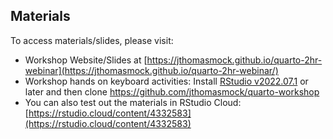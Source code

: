 ## Materials

To access materials/slides, please visit:

- Workshop Website/Slides at [https://jthomasmock.github.io/quarto-2hr-webinar](https://jthomasmock.github.io/quarto-2hr-webinar/)
- Workshop hands on keyboard activities: Install [RStudio v2022.07.1](https://www.rstudio.com/products/rstudio/download/#download) or later and then clone https://github.com/jthomasmock/quarto-workshop
- You can also test out the materials in RStudio Cloud: [https://rstudio.cloud/content/4332583](https://rstudio.cloud/content/4332583)
